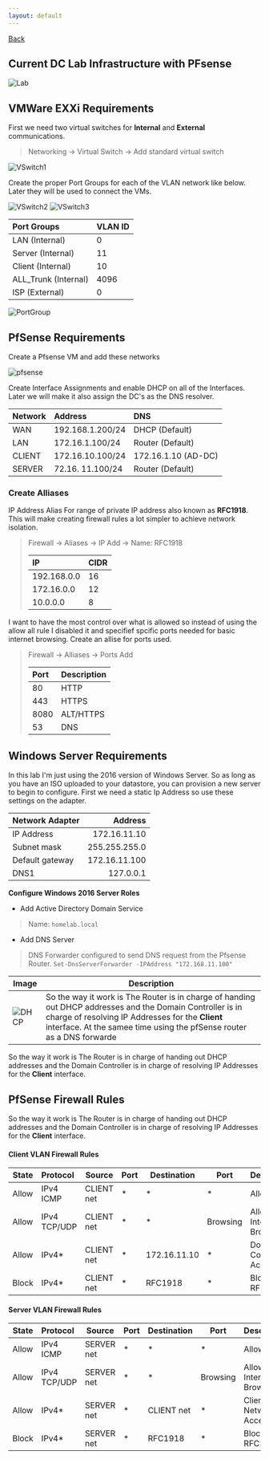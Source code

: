 ```yaml
---
layout: default
---
```

[Back](./)

## Current DC Lab Infrastructure with PFsense
![Lab](./assets/VMInfra.jpg)

## VMWare EXXi Requirements 
First we need two virtual switches for **Internal** and **External** communications. 
> Networking -> Virtual Switch -> Add standard virtual switch

![VSwitch1](./assets/VMwareSwitch.png)

Create the proper Port Groups for each of the VLAN network like below. Later they will be used to connect the VMs.

![VSwitch2](./assets/VSwitch0.png)
![VSwitch3](./assets/VMwareSwitch1.png)

|Port Groups | VLAN ID |
|:----|:----|
| LAN (Internal) | 0 |
| Server (Internal) | 11 |
| Client (Internal) | 10 |
| ALL_Trunk (Internal) | 4096 |
| ISP (External) | 0 |

![PortGroup](./assets/PortGroup.png)

## PfSense Requirements
Create a Pfsense VM and add these networks 

![pfsense](./assets/Pfsense.png)

Create Interface Assignments and enable DHCP on all of the Interfaces. Later we will make it also assign the DC's as the DNS resolver.

| Network | Address | DNS |
|:----|:----|:----|
| WAN | 192.168.1.200/24 | DHCP (Default) | 
| LAN | 172.16.1.100/24 | Router (Default) |
| CLIENT | 172.16.10.100/24 | 172.16.1.10 (AD-DC) |
| SERVER | 72.16. 11.100/24 | Router (Default) |

### Create Alliases

IP Address Alias For range of private IP address also known as **RFC1918**. This will make creating firewall rules a lot simpler to achieve network isolation. 
> Firewall -> Aliases -> IP Add -> Name: RFC1918
> 
>  | IP | CIDR | 
>  |:----|:----|
>  |  192.168.0.0 |  16    | 
>  |  172.16.0.0   |   12  | 
>  |  10.0.0.0  |  8  | 

I want to have the most control over what is allowed so instead of using the allow all rule I disabled it and specifief spcific ports needed for basic internet browsing. Create an allise for ports used.
> Firewall -> Alliases -> Ports Add 
> 
> | Port | Description | 
>  |:----|:----|
>  |  80 |  HTTP    | 
>  |  443   | HTTPS  | 
>  |  8080  | ALT/HTTPS  | 
>  |  53    | DNS |

## Windows Server Requirements
In this lab I'm just using the 2016 version of Windows Server. So as long as you have an ISO uploaded to your datastore, you can provision a new server to begin to configure. First we need a static Ip Address so use these settings on the adapter.

| Network Adapter | Address |
|:-----| ----:|
| IP Address | 172.16.11.10 |
| Subnet mask | 255.255.255.0 |
| Default gateway | 172.16.11.100 |
| DNS1 | 127.0.0.1 |

**Configure Windows 2016 Server Roles**
- Add Active Directory Domain Service
> Name: `homelab.local` 
- Add DNS Server 
> DNS Forwarder configured to send DNS request from the Pfsense Router. `Set-DnsServerForwarder -IPAddress "172.168.11.100"`

| Image| Description |
| ----------- | ----------- |
| ![DHCP](./assets/DNSDiagram0.jpg) | So the way it work is The Router is in charge of handing out DHCP addresses and the Domain Controller is in charge of resolving IP Addresses for the **Client** interface. At the samee time using the pfSense router as a DNS forwarde| 

So the way it work is The Router is in charge of handing out DHCP addresses and the Domain Controller is in charge of resolving IP Addresses for the **Client** interface. 

## PfSense Firewall Rules

So the way it work is The Router is in charge of handing out DHCP addresses and the Domain Controller is in charge of resolving IP Addresses for the **Client** interface. 
#### Client VLAN Firewall Rules

| State| Protocol | Source | Port | Destination | Port | Description |
| ----- |:-----| ----|  ----|  ----|  ----|  ----|
| Allow | IPv4 ICMP | CLIENT net | * | * | * | Allow Ping |
| Allow | IPv4 TCP/UDP | CLIENT net | * | * | Browsing | Allow Internet Browsing |
| Allow | IPv4* | CLIENT net | * | 172.16.11.10 | * | Domain Controller Access |
| Block | IPv4* | CLIENT net | * | RFC1918 | * | Block RFC1918 |


#### Server VLAN Firewall Rules

| State| Protocol | Source | Port | Destination | Port | Description |
| ----- |:-----| ----|  ----|  ----|  ----|  ----|
| Allow | IPv4 ICMP | SERVER net | * | * | * | Allow Ping |
| Allow | IPv4 TCP/UDP | SERVER net | * | * | Browsing | Allow Internet Browsing |
| Allow | IPv4* | SERVER net | * | CLIENT net | * | Client Network Access |
| Block | IPv4* | SERVER net | * | RFC1918 | * | Block RFC1918 |


 




